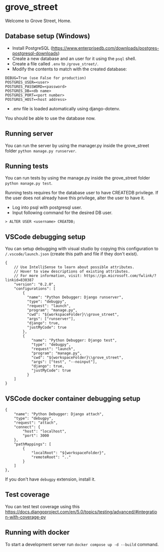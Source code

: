 # grove_street
Welcome to Grove Street, Home.

## Database setup (Windows)

* Install PostgreSQL (https://www.enterprisedb.com/downloads/postgres-postgresql-downloads)
* Create a new database and an user for it using the `psql` shell.
* Create a file called `.env` to `/grove_street/`.
* Modify the contents to match with the created database:

```
DEBUG=True (use False for production)
POSTGRES_USER=<user>
POSTGRES_PASSWORD=<password>
POSTGRES_DB=<db name>
POSTGRES_PORT=<port number>
POSTGRES_HOST=<host address>
```

* .env file is loaded automatically using django-dotenv.


You should be able to use the database now.

## Running server

You can run the server by using the manager.py inside the grove_street folder `python manage.py runserver`.

## Running tests

You can run tests by using the manage.py inside the grove_street folder `python manage.py test`.


Running tests requires for the database user to have CREATEDB privilege.
If the user does not already have this privilege, alter the user to have it.

* Log into psql with postgresql user.
* Input following command for the desired DB user.

```
> ALTER USER <username> CREATDB;
```

## VSCode debugging setup

You can setup debugging with visual studio by copying this configuration to `/.vscode/launch.json` (create this path and file if they don't exist).

```
{
    // Use IntelliSense to learn about possible attributes.
    // Hover to view descriptions of existing attributes.
    // For more information, visit: https://go.microsoft.com/fwlink/?linkid=830387
    "version": "0.2.0",
    "configurations": [
        {
          "name": "Python Debugger: Django runserver",
          "type": "debugpy",
          "request": "launch",
          "program": "manage.py",
          "cwd": "${workspaceFolder}\\grove_street",
          "args": ["runserver"],
          "django": true,
          "justMyCode": true
        },
        {
            "name": "Python Debugger: Django test",
            "type": "debugpy",
            "request": "launch",
            "program": "manage.py",
            "cwd": "${workspaceFolder}\\grove_street",
            "args": ["test", "--noinput"],
            "django": true,
            "justMyCode": true
          }
    ]
}
```

## VSCode docker container debugging setup

```
{
    "name": "Python Debugger: Django attach",
    "type": "debugpy",
    "request": "attach",
    "connect": {
        "host": "localhost",
        "port": 3000
    },
    "pathMappings": [
        {
            "localRoot": "${workspaceFolder}",
            "remoteRoot": ".."
        }
    ]
},
```

If you don't have `debugpy` extension, install it.

## Test coverage

You can test test coverage using this https://docs.djangoproject.com/en/5.0/topics/testing/advanced/#integration-with-coverage-py

## Running with docker

To start a development server run `docker compose up -d --build` command.